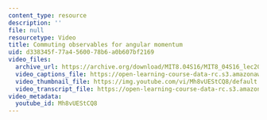```yaml
---
content_type: resource
description: ''
file: null
resourcetype: Video
title: Commuting observables for angular momentum
uid: d338345f-77a4-5600-78b6-a0b607bf2169
video_files:
  archive_url: https://archive.org/download/MIT8.04S16/MIT8_04S16_lec20_s3_300k.mp4
  video_captions_file: https://open-learning-course-data-rc.s3.amazonaws.com/8-04-quantum-physics-i-spring-2016/cb966bfab4bd570581066e34ce7560f5_Mh8vUEStCQ8.vtt
  video_thumbnail_file: https://img.youtube.com/vi/Mh8vUEStCQ8/default.jpg
  video_transcript_file: https://open-learning-course-data-rc.s3.amazonaws.com/8-04-quantum-physics-i-spring-2016/034aa038bc1ac0f3fb39ce7fe56fc94b_Mh8vUEStCQ8.pdf
video_metadata:
  youtube_id: Mh8vUEStCQ8
---
```

